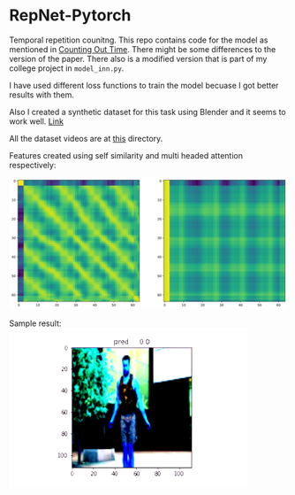 # RepNet-Pytorch
Temporal repetition counitng. This repo contains code for the model as mentioned in <a href= "https://arxiv.org/abs/2006.15418"> Counting Out Time</a>. There might be some differences to the version of the paper. There also is a modified version that is part of my college project in `model_inn.py`.

I have used different loss functions to train the model becuase I got better results with them.

Also I created a synthetic dataset for this task using Blender and it seems to work well. <a href="https://drive.google.com/drive/folders/1mbpCs2vae0VqvciLX0staA-iJvprp_Vg?usp=sharing">Link</a>

All the dataset videos are at <a href="https://drive.google.com/drive/folders/1G3BdsyzUK6KjGRV0k5w_yBbmebq-l6tZ?usp=sharing">this</a> directory.

Features created using self similarity and multi headed attention respectively:

![figure](features.png)

Sample result:
![sampleresult](skipping.gif)
